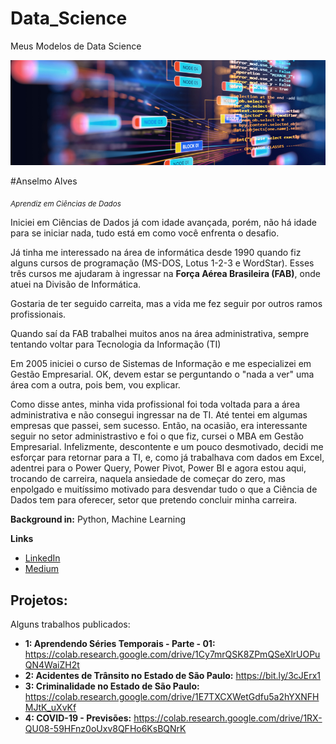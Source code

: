 # Data_Science
Meus Modelos de Data Science
<p align="center">
  <img src = "Template DS.png">
</p>

#Anselmo Alves

<sub>*Aprendiz em Ciências de Dados*</sub>

Iniciei em Ciências de Dados já com idade avançada, porém, não há idade para se iniciar nada, tudo está em como você enfrenta o desafio.

Já tinha me interessado na área de informática desde 1990 quando fiz alguns cursos de programação (MS-DOS, Lotus 1-2-3 e WordStar). Esses três cursos me ajudaram à ingressar na **Força Aérea Brasileira (FAB)**, onde atuei na Divisão de Informática.

Gostaria de ter seguido carreita, mas a vida me fez seguir por outros ramos profissionais.

Quando saí da FAB trabalhei muitos anos na área administrativa, sempre tentando voltar para Tecnologia da Informação (TI)

Em 2005 iniciei o curso de Sistemas de Informação e me especializei em Gestão Empresarial. OK, devem estar se perguntando o "nada a ver" uma área com a outra, pois bem, vou explicar.

Como disse antes, minha vida profissional foi toda voltada para a área administrativa e não consegui ingressar na de TI. Até tentei em algumas empresas que passei, sem sucesso. Então, na ocasião, era interessante seguir no setor administrastivo e foi o que fiz, cursei o MBA em Gestão Empresarial. Infelizmente, descontente e um pouco desmotivado, decidi me esforçar para retornar para a TI, e, como já trabalhava com dados em Excel, adentrei para o Power Query, Power Pivot, Power BI e agora estou aqui, trocando de carreira, naquela ansiedade de começar do zero, mas enpolgado e muitíssimo motivado para desvendar tudo o que a Ciência de Dados tem para oferecer, setor que pretendo concluir minha carreira.

**Background in:** Python, Machine Learning

**Links**
* [LinkedIn](https://www.linkedin.com/in/anselmo-alves-7873a421/)
* [Medium](https://medium.com/@alves.anselmo)

## Projetos:
Alguns trabalhos publicados:
* **1: Aprendendo Séries Temporais - Parte - 01:** https://colab.research.google.com/drive/1Cy7mrQSK8ZPmQSeXlrUOPuQN4WaiZH2t
* **2: Acidentes de Trânsito no Estado de São Paulo:** https://bit.ly/3cJErx1
* **3: Criminalidade no Estado de São Paulo:** https://colab.research.google.com/drive/1E7TXCXWetGdfu5a2hYXNFHMJtK_uXvKf
* **4: COVID-19 - Previsões:** https://colab.research.google.com/drive/1RX-QU08-59HFnz0oUxv8QFHo6KsBQNrK
